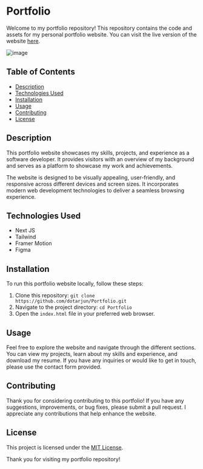 # Portfolio

Welcome to my portfolio repository! This repository contains the code and assets for my personal portfolio website. You can visit the live version of the website [here](https://www.arjunsingh.tech/).

![image](https://github.com/dotarjun/Portfolio/assets/71163609/21934906-804e-4e9c-ae88-5d854f15445f)


## Table of Contents

- [Description](#description)
- [Technologies Used](#technologies-used)
- [Installation](#installation)
- [Usage](#usage)
- [Contributing](#contributing)
- [License](#license)

## Description

This portfolio website showcases my skills, projects, and experience as a software developer. It provides visitors with an overview of my background and serves as a platform to showcase my work and achievements.

The website is designed to be visually appealing, user-friendly, and responsive across different devices and screen sizes. It incorporates modern web development technologies to deliver a seamless browsing experience.

## Technologies Used

- Next JS
- Tailwind
- Framer Motion
- Figma

## Installation

To run this portfolio website locally, follow these steps:

1. Clone this repository: `git clone https://github.com/dotarjun/Portfolio.git`
2. Navigate to the project directory: `cd Portfolio`
3. Open the `index.html` file in your preferred web browser.

## Usage

Feel free to explore the website and navigate through the different sections. You can view my projects, learn about my skills and experience, and download my resume. If you have any inquiries or would like to get in touch, please use the contact form provided.

## Contributing

Thank you for considering contributing to this portfolio! If you have any suggestions, improvements, or bug fixes, please submit a pull request. I appreciate any contributions that help enhance the website.

## License

This project is licensed under the [MIT License](LICENSE).

Thank you for visiting my portfolio repository!
